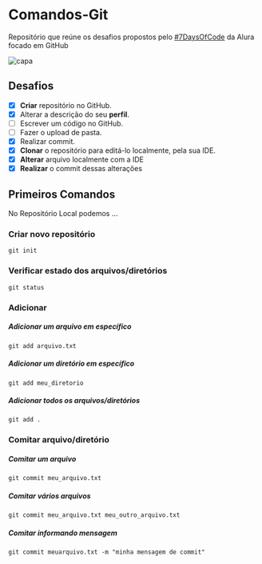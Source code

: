 # Comandos-Git
Repositório que reúne os desafios propostos pelo [#7DaysOfCode](https://7daysofcode.io/?utm_source=ActiveCampaign&utm_medium=email&utm_content=%237DaysOfCode%3A+%F0%9F%91%A9%F0%9F%8F%BD%E2%80%8D%F0%9F%92%BB+Continue+aprofundando+seus+conhecimentos%21&utm_campaign=%5BAlura+%237Days+Of+Code%5D%28GitHub+-+1%C2%AA+Ed+%29+Conclus%C3%A3o+dos+7+dias+de+GitHub) da Alura focado em GitHub

![capa](https://www.hostinger.com.br/tutoriais/wp-content/uploads/sites/12/2019/03/Como-Renomear-um-Branch-do-Git.png)

## Desafios
- [X] **Criar** repositório no GitHub.
- [X] Alterar a descrição do seu **perfil**.
- [ ] Escrever um código no GitHub.
- [ ] Fazer o upload de pasta.
- [X] Realizar commit.
- [X] **Clonar** o repositório para editá-lo localmente, pela sua IDE.
- [X] **Alterar** arquivo localmente com a IDE
- [X] **Realizar** o commit dessas alterações

## Primeiros Comandos
No Repositório Local podemos ...

### Criar novo repositório

	git init

### Verificar estado dos arquivos/diretórios

	git status

### Adicionar

##### Adicionar um arquivo em específico

	git add arquivo.txt

##### Adicionar um diretório em específico

	git add meu_diretorio

##### Adicionar todos os arquivos/diretórios
	
	git add .

### Comitar arquivo/diretório

##### Comitar um arquivo
	
	git commit meu_arquivo.txt

##### Comitar vários arquivos

	git commit meu_arquivo.txt meu_outro_arquivo.txt
	
##### Comitar informando mensagem

	git commit meuarquivo.txt -m "minha mensagem de commit"

